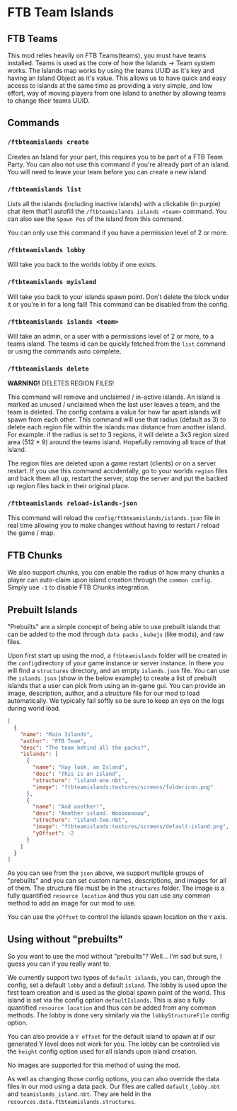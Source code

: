 # FTB Team Islands

## FTB Teams

This mod relies heavily on FTB Teams(teams), you must have teams installed. Teams is used as the core of how the Islands
-> Team system works. The Islands map works by using the teams UUID as it's key and having an Island Object as it's
value. This allows us to have quick and easy access to islands at the same time as providing a very simple, and low
effort, way of moving players from one island to another by allowing teams to change their teams UUID.

## Commands

### `/ftbteamislands create`

Creates an Island for your part, this requires you to be part of a FTB Team Party. You can also not use this command if
you're already part of an island. You will need to leave your team before you can create a new island

### `/ftbteamislands list`

Lists all the islands (including inactive islands) with a clickable (in purple) chat item that'll autofill
the `/ftbteamislands islands <team>` command. You can also see the `Spawn Pos` of the island from this command.

You can only use this command if you have a permission level of 2 or more.

### `/ftbteamislands lobby`

Will take you back to the worlds lobby if one exists.

### `/ftbteamislands myisland`

Will take you back to your islands spawn point. Don't delete the block under it or you're in for a long fall! This
command can be disabled from the config.

### `/ftbteamislands islands <team>`

Will take an admin, or a user with a permissions level of 2 or more, to a teams island. The teams id can be quickly
fetched from the `list` command or using the commands auto complete.

### `/ftbteamislands delete`

**WARNING!** DELETES REGION FILES!

This command will remove and unclaimed / in-active islands. An island is marked as unused / unclaimed when the last user
leaves a team, and the team is deleted. The config contains a value for how far apart islands will spawn from each
other. This command will use that radius (default as 3) to delete each region file within the islands max distance from
another island. For example: if the radius is set to 3 regions, it will delete a 3x3 region sized area (512 * 9) around
the teams island. Hopefully removing all trace of that island.

The region files are deleted upon a game restart (clients) or on a server restart. If you use this command accidentally,
go to your worlds `region` files and back them all up, restart the server, stop the server and put the backed up region
files back in their original place.

### `/ftbteamislands reload-islands-json`

This command will reload the `config/ftbteamislands/islands.json` file in real time allowing you to make changes without
having to restart / reload the game / map.

## FTB Chunks

We also support chunks, you can enable the radius of how many chunks a player can auto-claim upon island creation
through the `common config`. Simply use `-1` to disable FTB Chunks integration.

## Prebuilt Islands

"Prebuilts" are a simple concept of being able to use prebuilt islands that can be added to the mod through `data packs`
, `kubejs` (like mods), and raw files.

Upon first start up using the mod, a `ftbteamislands` folder will be created in the `config`directory of your game
instance or server instance. In there you will find a `structures` directory, and an empty `islands.json` file. You can
use the `islands.json` (show in the below example) to create a list of prebuilt islands that a user can pick from using
an in-game gui. You can provide an image, description, author, and a structure file for our mod to load automatically.
We typically fail softly so be sure to keep an eye on the logs during world load.

```json
[
  {
    "name": "Main Islands",
    "author": "FTB Team",
    "desc": "The team behind all the packs?",
    "islands": [
      {
        "name": "Hay look, an Island",
        "desc": "This is an island",
        "structure": "island-one.nbt",
        "image": "ftbteamislands:textures/screens/foldericon.png"
      },
      {
        "name": "And another!",
        "desc": "Another island. Woooooooow",
        "structure": "island-two.nbt",
        "image": "ftbteamislands:textures/screens/default-island.png",
        "yOffset": -2
      }
    ]
  }
]
```

As you can see from the `json` above, we support multiple groups of "prebuilts" and you can set custom names,
descriptions, and images for all of them. The structure file must be in the `structures` folder. The image is a fully
quantified `resource location` and thus you can use any common method to add an image for our mod to use.

You can use the `yOffset` to control the islands spawn location on the `Y` axis.

## Using without "prebuilts"

So you want to use the mod without "prebuilts"? Well... I'm sad but sure, I guess you can if you really want to.

We currently support two types of `default islands`, you can, through the config, set a default `lobby` and a
default `island`. The lobby is used upon the first team creation and is used as the global spawn point of the world.
This island is set via the config option `defaultIslands`. This is also a fully quantified `resource location` and thus
can be added from any common methods. The lobby is done very similarly via the `lobbyStructureFile` config option.

You can also provide a `Y offset` for the default island to spawn at if our generated Y level does not work for you. The
lobby can be controlled via the `height` config option used for all islands upon island creation.

No images are supported for this method of using the mod.

As well as changing those config options, you can also override the data files in our mod using a data pack. Our files
are called
`default_lobby.nbt` and `teamislands_island.nbt`. They are held in the `resources.data.ftbteamislands.structures`.

